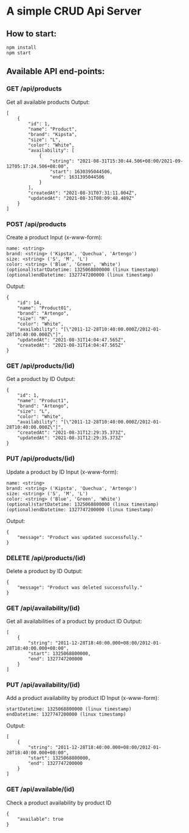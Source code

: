 # A simple CRUD Api Server
## How to start:
```
npm install
npm start
```

## Available API end-points:
### GET /api/products
Get all available products
Output:
```
[
    {
        "id": 1,
        "name": "Product",
        "brand": "Kipsta",
        "size": "L",
        "color": "White",
        "availability": [
            {
                "string": "2021-08-31T15:30:44.506+08:00/2021-09-12T05:17:24.506+08:00",
                "start": 1630395044506,
                "end": 1631395044506
            }
        ],
        "createdAt": "2021-08-31T07:31:11.004Z",
        "updatedAt": "2021-08-31T08:09:48.489Z"
    }
]
```

### POST /api/products
Create a product
Input (x-www-form):
```
name: <string>
brand: <string> ('Kipsta', 'Quechua', 'Artengo')
size: <string> ('S', 'M', 'L')
color: <string> ('Blue', 'Green', 'White')
(optional)startDatetime: 1325068800000 (linux timestamp)
(optional)endDatetime: 1327747200000 (linux timestamp)
```

Output:
```
{
    "id": 14,
    "name": "Product01",
    "brand": "Artengo",
    "size": "M",
    "color": "White",
    "availability": "[\"2011-12-28T10:40:00.000Z/2012-01-28T10:40:00.000Z\"]",
    "updatedAt": "2021-08-31T14:04:47.565Z",
    "createdAt": "2021-08-31T14:04:47.565Z"
}
```

### GET /api/products/(id)
Get a product by ID
Output:
```
{
    "id": 1,
    "name": "Product1",
    "brand": "Artengo",
    "size": "L",
    "color": "White",
    "availability": "[\"2011-12-28T10:40:00.000Z/2012-01-28T10:40:00.000Z\"]",
    "createdAt": "2021-08-31T12:29:35.373Z",
    "updatedAt": "2021-08-31T12:29:35.373Z"
}
```

### PUT /api/products/(id)
Update a product by ID
Input (x-www-form):
```
name: <string>
brand: <string> ('Kipsta', 'Quechua', 'Artengo')
size: <string> ('S', 'M', 'L')
color: <string> ('Blue', 'Green', 'White')
(optional)startDatetime: 1325068800000 (linux timestamp)
(optional)endDatetime: 1327747200000 (linux timestamp)
```
Output:
```
{
    "message": "Product was updated successfully."
}
```

### DELETE /api/products/(id)
Delete a product by ID
Output:
```
{
    "message": "Product was deleted successfully."
}
```

### GET /api/availability/(id)
Get all availabilities of a product by product ID
Output:
```
[
    {
        "string": "2011-12-28T18:40:00.000+08:00/2012-01-28T18:40:00.000+08:00",
        "start": 1325068800000,
        "end": 1327747200000
    }
]
```

### PUT /api/availability/(id)
Add a product availability by product ID
Input (x-www-form):
```
startDatetime: 1325068800000 (linux timestamp)
endDatetime: 1327747200000 (linux timestamp)
```

Output:
```
[
    {
        "string": "2011-12-28T18:40:00.000+08:00/2012-01-28T18:40:00.000+08:00",
        "start": 1325068800000,
        "end": 1327747200000
    }
]
```

### GET /api/available/(id)
Check a product availability by product ID
```
{
    "available": true
}
```